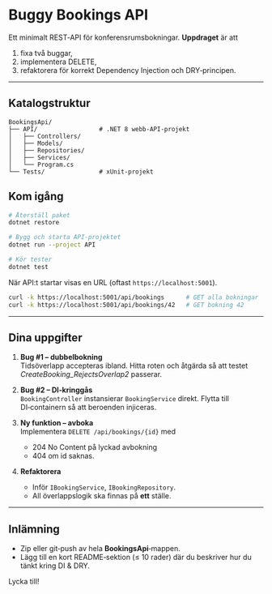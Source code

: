 # Buggy Bookings API

Ett minimalt REST‑API för konferensrums­bokningar. **Uppdraget** är att

1. fixa två buggar,
2. implementera DELETE,
3. refaktorera för korrekt Dependency Injection och DRY‑principen.

---

## Katalogstruktur

```
BookingsApi/
├── API/                 # .NET 8 webb‑API‑projekt
│   ├── Controllers/
│   ├── Models/
│   ├── Repositories/
│   ├── Services/
│   └── Program.cs
└── Tests/               # xUnit‑projekt
```

## Kom igång

```bash
# Återställ paket
dotnet restore

# Bygg och starta API-projektet
dotnet run --project API

# Kör tester
dotnet test
```

När API:t startar visas en URL (oftast `https://localhost:5001`).

```bash
curl -k https://localhost:5001/api/bookings      # GET alla bokningar
curl -k https://localhost:5001/api/bookings/42   # GET bokning 42
```

---

## Dina uppgifter

1. **Bug #1 – dubbelbokning**  
   Tidsöverlapp accepteras ibland. Hitta roten och åtgärda så att testet _CreateBooking_RejectsOverlap2_ passerar.

2. **Bug #2 – DI‑kringgås**  
   `BookingController` instansierar `BookingService` direkt. Flytta till DI‑containern så att beroenden injiceras.

3. **Ny funktion – avboka**  
   Implementera `DELETE /api/bookings/{id}` med

   - 204 No Content på lyckad avbokning
   - 404 om id saknas.

4. **Refaktorera**
   - Inför `IBookingService`, `IBookingRepository`.
   - All överlappslogik ska finnas på **ett** ställe.

---

## Inlämning

- Zip eller git‑push av hela **BookingsApi**‑mappen.
- Lägg till en kort README‑sektion (≤ 10 rader) där du beskriver hur du tänkt kring DI & DRY.

Lycka till!
